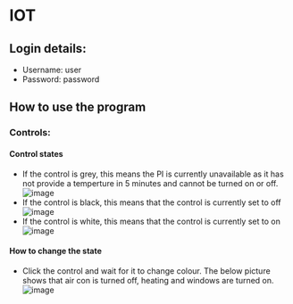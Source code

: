 # IOT
## Login details:
- Username: user
- Password: password

## How to use the program
### Controls:
#### Control states
- If the control is grey, this means the PI is currently unavailable as it has not provide a temperture in 5 minutes and cannot be turned on or off.
![image](https://user-images.githubusercontent.com/56020602/166480140-afd286ca-6915-4a4f-abdb-0872d0548587.png)
- If the control is black, this means that the control is currently set to off
![image](https://user-images.githubusercontent.com/56020602/166480433-cc900d78-6e74-4a86-a7e3-84a47afcfcd6.png)
- If the control is white, this means that the control is currently set to on
 ![image](https://user-images.githubusercontent.com/56020602/166480580-ac01b193-b0d7-4338-9aaf-a49dd10b1b32.png)
 
#### How to change the state
- Click the control and wait for it to change colour. The below picture shows that air con is turned off, heating and windows are turned on.
![image](https://user-images.githubusercontent.com/56020602/166480940-f6e0925f-ce99-4243-8c23-e3ea5104972b.png)


